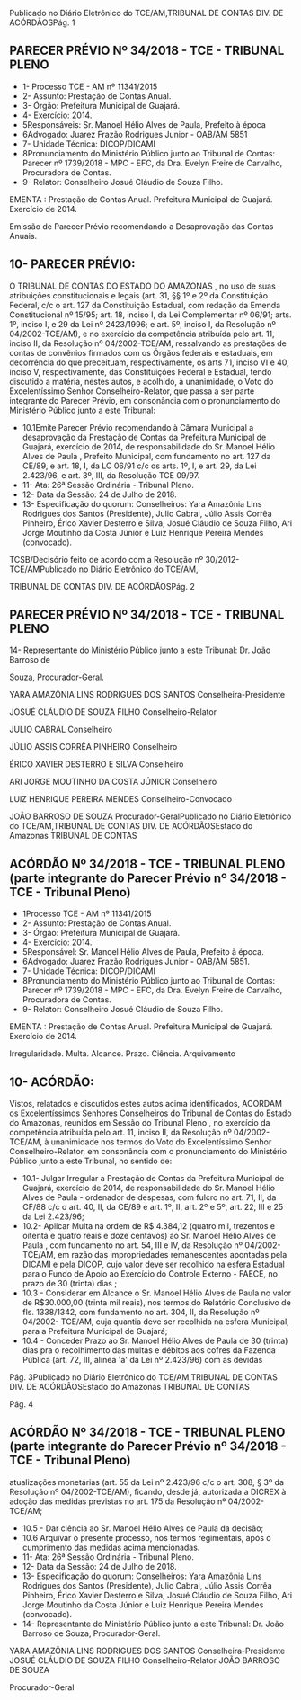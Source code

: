 Publicado  no  Diário Eletrônico do TCE/AM,TRIBUNAL DE CONTAS DIV. DE  ACÓRDÃOSPág. 1

## PARECER PRÉVIO Nº 34/2018 - TCE - TRIBUNAL PLENO

- 1- Processo TCE - AM nº 11341/2015
- 2- Assunto: Prestação de Contas Anual.
- 3- Órgão: Prefeitura Municipal de Guajará.
- 4- Exercício: 2014.
- 5Responsáveis: Sr. Manoel Hélio Alves de Paula, Prefeito à época
- 6Advogado: Juarez Frazão Rodrigues Junior - OAB/AM 5851
- 7- Unidade Técnica: DICOP/DICAMI
- 8Pronunciamento do Ministério Público junto ao Tribunal de Contas: Parecer nº 1739/2018 - MPC - EFC, da Dra. Evelyn Freire de Carvalho, Procuradora de Contas.
- 9- Relator: Conselheiro Josué Cláudio de Souza Filho.

EMENTA : Prestação  de  Contas  Anual.  Prefeitura Municipal de Guajará. Exercício de 2014.

Emissão de Parecer Prévio recomendando a Desaprovação das Contas Anuais.

## 10-  PARECER PRÉVIO:

O TRIBUNAL DE CONTAS DO ESTADO DO AMAZONAS ,  no  uso  de  suas atribuições constitucionais e legais (art. 31, §§ 1º e 2º da Constituição Federal, c/c o art. 127 da Constituição Estadual, com redação da Emenda Constitucional nº 15/95; art. 18, inciso I, da Lei Complementar nº 06/91; arts. 1º, inciso I, e 29 da Lei nº 2423/1996; e art. 5º, inciso I, da Resolução nº 04/2002-TCE/AM), e no exercício da competência atribuída pelo art. 11, inciso II,  da Resolução nº 04/2002-TCE/AM, ressalvando as prestações de contas de convênios firmados com os Órgãos federais e estaduais, em decorrência do que preceituam, respectivamente, os arts 71, inciso VI  e 40, inciso V, respectivamente, das Constituições Federal e Estadual, tendo discutido a matéria, nestes autos, e acolhido, à unanimidade, o Voto do Excelentíssimo Senhor Conselheiro-Relator, que passa a ser parte integrante do Parecer Prévio, em consonância com o pronunciamento do Ministério Público junto a este Tribunal:

- 10.1Emite Parecer Prévio recomendando à Câmara Municipal a desaprovação  da  Prestação  de  Contas da  Prefeitura  Municipal  de Guajará,  exercício  de  2014,  de  responsabilidade  do Sr.  Manoel Hélio Alves  de  Paula ,  Prefeito  Municipal,  com  fundamento  no  art.  127  da CE/89,  e  art.  18,  I,  da  LC  06/91  c/c  os  arts.  1º,  I,  e  art.  29,  da  Lei 2.423/96, e art. 3º, III, da Resolução TCE 09/97.
- 11- Ata: 26ª Sessão Ordinária - Tribunal Pleno.
- 12- Data da Sessão: 24 de Julho de 2018.
- 13- Especificação do quorum: Conselheiros: Yara Amazônia Lins Rodrigues dos Santos (Presidente), Julio Cabral, Júlio Assis Corrêa Pinheiro,  Érico Xavier Desterro e Silva, Josué Cláudio de Souza Filho,  Ari Jorge  Moutinho da Costa Júnior e Luiz Henrique Pereira Mendes (convocado).

TCSB/Decisório feito de acordo com a Resolução nº 30/2012-TCE/AMPublicado  no  Diário Eletrônico do TCE/AM,

TRIBUNAL DE CONTAS DIV. DE  ACÓRDÃOSPág. 2

## PARECER PRÉVIO Nº 34/2018 - TCE - TRIBUNAL PLENO

14- Representante do Ministério Público junto a este Tribunal: Dr. João Barroso de

Souza, Procurador-Geral.

YARA AMAZÔNIA LINS RODRIGUES DOS SANTOS Conselheira-Presidente

JOSUÉ CLÁUDIO DE SOUZA FILHO Conselheiro-Relator

JULIO CABRAL Conselheiro

JÚLIO ASSIS CORRÊA PINHEIRO Conselheiro

ÉRICO XAVIER DESTERRO E SILVA Conselheiro

ARI JORGE MOUTINHO DA COSTA JÚNIOR Conselheiro

LUIZ HENRIQUE PEREIRA MENDES Conselheiro-Convocado

JOÃO BARROSO DE SOUZA Procurador-GeralPublicado  no  Diário Eletrônico do TCE/AM,TRIBUNAL DE CONTAS DIV. DE  ACÓRDÃOSEstado do Amazonas TRIBUNAL DE CONTAS

## ACÓRDÃO Nº 34/2018 - TCE - TRIBUNAL PLENO (parte integrante do Parecer Prévio nº 34/2018 - TCE - Tribunal Pleno)

- 1Processo TCE - AM nº 11341/2015
- 2- Assunto: Prestação de Contas Anual.
- 3- Órgão: Prefeitura Municipal de Guajará.
- 4- Exercício: 2014.
- 5Responsável: Sr. Manoel Hélio Alves de Paula, Prefeito à época.
- 6Advogado: Juarez Frazão Rodrigues Junior - OAB/AM 5851.
- 7- Unidade Técnica: DICOP/DICAMI
- 8Pronunciamento do Ministério Público junto ao Tribunal de Contas: Parecer nº 1739/2018 - MPC - EFC, da Dra. Evelyn Freire de Carvalho, Procuradora de Contas.
- 9- Relator: Conselheiro Josué Cláudio de Souza Filho.

EMENTA : Prestação  de  Contas  Anual.  Prefeitura Municipal de Guajará. Exercício de 2014.

Irregularidade. Multa. Alcance. Prazo. Ciência. Arquivamento

## 10- ACÓRDÃO:

Vistos, relatados e discutidos estes autos acima identificados, ACORDAM os Excelentíssimos Senhores Conselheiros do Tribunal de Contas do Estado do Amazonas, reunidos em Sessão do Tribunal Pleno , no exercício da competência atribuída pelo art. 11, inciso II,  da Resolução nº 04/2002-TCE/AM, à unanimidade nos termos do Voto do Excelentíssimo Senhor Conselheiro-Relator, em consonância com o pronunciamento do Ministério Público junto a este Tribunal, no sentido de:

- 10.1-  Julgar  Irregular a  Prestação  de  Contas  da  Prefeitura  Municipal  de Guajará,  exercício  de  2014,  de  responsabilidade  do  Sr.  Manoel  Hélio Alves de Paula - ordenador de despesas, com fulcro no art. 71, II, da CF/88 c/c o art. 40, II, da CE/89 e art. 1º, II, art. 2º e 5º, art. 22, III e 25 da Lei 2.423/96;
- 10.2- Aplicar Multa na ordem de R$ 4.384,12 (quatro mil, trezentos e oitenta e quatro reais e doze centavos) ao Sr. Manoel Hélio Alves de Paula , com fundamento no art. 54, III e IV, da Resolução nº 04/2002-TCE/AM, em razão das impropriedades remanescentes apontadas pela DICAMI e pela  DICOP,  cujo  valor  deve  ser  recolhido  na  esfera  Estadual  para  o Fundo de Apoio ao Exercício do Controle Externo - FAECE, no prazo de 30 (trinta) dias ;
- 10.3 - Considerar em Alcance o Sr. Manoel Hélio Alves de Paula no valor de R$30.000,00 (trinta mil reais), nos termos do Relatório Conclusivo de fls. 1338/1342,  com  fundamento  no  art.  304, II, da  Resolução  nº 04/2002- TCE/AM, cuja quantia deve ser recolhida na esfera Municipal, para a Prefeitura Municipal de Guajará;
- 10.4 - Conceder Prazo ao Sr. Manoel Hélio Alves de Paula de 30 (trinta) dias pra  o  recolhimento  das multas  e  débitos  aos cofres  da  Fazenda Pública  (art.  72,  III,  alínea  'a'  da  Lei  nº  2.423/96)  com  as  devidas

Pág. 3Publicado  no  Diário Eletrônico do TCE/AM,TRIBUNAL DE CONTAS DIV. DE  ACÓRDÃOSEstado do Amazonas TRIBUNAL DE CONTAS

Pág. 4

## ACÓRDÃO Nº 34/2018 - TCE - TRIBUNAL PLENO (parte integrante do Parecer Prévio nº 34/2018 - TCE - Tribunal Pleno)

atualizações monetárias (art. 55 da Lei nº 2.423/96 c/c o art. 308, § 3º da Resolução nº 04/2002-TCE/AM), ficando, desde já, autorizada a DICREX à adoção das medidas previstas no art. 175 da Resolução nº 04/2002-TCE/AM;

- 10.5 - Dar ciência ao Sr. Manoel Hélio Alves de Paula da decisão;
- 10.6  Arquivar o  presente  processo,  nos  termos  regimentais,  após  o cumprimento das medidas acima mencionadas.
- 11- Ata: 26ª Sessão Ordinária - Tribunal Pleno.
- 12- Data da Sessão: 24 de Julho de 2018.
- 13- Especificação do quorum: Conselheiros: Yara Amazônia Lins Rodrigues dos Santos (Presidente), Julio Cabral, Júlio Assis Corrêa Pinheiro, Érico Xavier Desterro e Silva, Josué Cláudio de Souza Filho,  Ari Jorge  Moutinho da Costa Júnior e Luiz Henrique Pereira Mendes (convocado).
- 14- Representante do Ministério Público junto a este Tribunal: Dr. João Barroso de Souza, Procurador-Geral.

YARA AMAZÔNIA LINS RODRIGUES DOS SANTOS Conselheira-Presidente JOSUÉ CLÁUDIO DE SOUZA FILHO Conselheiro-Relator JOÃO BARROSO DE SOUZA

Procurador-Geral